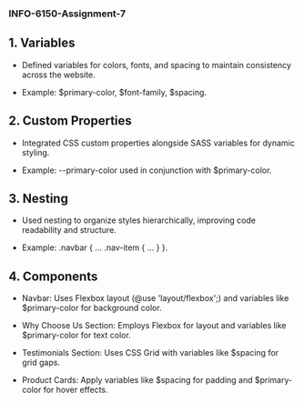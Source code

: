 ### INFO-6150-Assignment-7

## 1. Variables
- Defined variables for colors, fonts, and spacing to maintain consistency across the website.

- Example: $primary-color, $font-family, $spacing.

## 2. Custom Properties
- Integrated CSS custom properties alongside SASS variables for dynamic styling.

- Example: --primary-color used in conjunction with $primary-color.

## 3. Nesting
- Used nesting to organize styles hierarchically, improving code readability and structure.

- Example: .navbar { ... .nav-item { ... } }.
## 4. Components

- Navbar: Uses Flexbox layout (@use 'layout/flexbox';) and variables like $primary-color for background color.

- Why Choose Us Section: Employs Flexbox for layout and variables like $primary-color for text color.

- Testimonials Section: Uses CSS Grid with variables like $spacing for grid gaps.

- Product Cards: Apply variables like $spacing for padding and $primary-color for hover effects.
